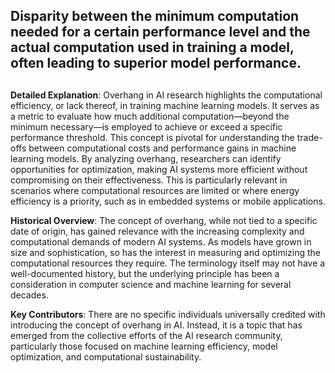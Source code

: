 ## Disparity between the minimum computation needed for a certain performance level and the actual computation used in training a model, often leading to superior model performance.
##

**Detailed Explanation**: Overhang in AI research highlights the computational efficiency, or lack thereof, in training machine learning models. It serves as a metric to evaluate how much additional computation—beyond the minimum necessary—is employed to achieve or exceed a specific performance threshold. This concept is pivotal for understanding the trade-offs between computational costs and performance gains in machine learning models. By analyzing overhang, researchers can identify opportunities for optimization, making AI systems more efficient without compromising on their effectiveness. This is particularly relevant in scenarios where computational resources are limited or where energy efficiency is a priority, such as in embedded systems or mobile applications.
    
**Historical Overview**: The concept of overhang, while not tied to a specific date of origin, has gained relevance with the increasing complexity and computational demands of modern AI systems. As models have grown in size and sophistication, so has the interest in measuring and optimizing the computational resources they require. The terminology itself may not have a well-documented history, but the underlying principle has been a consideration in computer science and machine learning for several decades.

**Key Contributors**: There are no specific individuals universally credited with introducing the concept of overhang in AI. Instead, it is a topic that has emerged from the collective efforts of the AI research community, particularly those focused on machine learning efficiency, model optimization, and computational sustainability.
